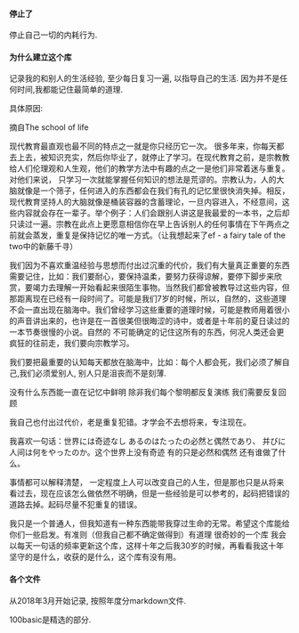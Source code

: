 #### 停止了

停止自己一切的内耗行为. 





#### 为什么建立这个库

记录我的和别人的生活经验, 至少每日复习一遍, 以指导自己的生活. 因为并不是任何时间,我都能记住最简单的道理.

具体原因:

摘自The school of life

现代教育最直观也最不同的特点之一就是你只经历它一次。 很多年来，你每天都去上去，被知识充实，然后你毕业了，就停止了学习。在现代教育之前，是宗教教给人们伦理观和人生观，他们的教学方法中有趣的点之一是他们非常着迷与重复。对他们来说， 只学习一次就能掌握任何知识的想法是荒谬的。宗教认为，人的大脑就像是一个筛子，任何进入的东西都会在我们有孔的记忆里很快消失掉。相反，现代教育坚持人的大脑就像是桶装容器的含蓄理论，一旦内容进入，不经意间，这些内容就会存在一辈子。举个例子：人们会跟别人讲这是我最爱的一本书，之后却只读过一遍。宗教在此点上更愿意相信你在早上告诉别人的任何事情在下午两点之前就会蒸发，重复是保持记忆的唯一方式。（让我想起来了ef - a fairy tale of the two中的新藤千寻）

我们因为不喜欢重温经验与思想而付出过沉重的代价，我们有大量真正重要的东西需要记住，比如：我们要耐心，要保持温柔，要努力获得谅解，要停下脚步来欣赏，要竭力去理解一开始看起来很陌生事物。当然我们都曾被教导过这些内容，但那距离现在已经有一段时间了。可能是我们7岁的时候，所以，自然的，这些道理不会一直出现在脑海中。我们曾经学习这些重要的道理时候，可能是教师用着很小的声音讲出来的，也许是在一首很美但很晦涩的诗中，或者是十年前的夏日读过的一本节奏很慢的小说。自然的 不可能确定的记住这所有的东西，何况人类还会更疯狂的往前走，我们要向宗教学习。

我们要把最重要的认知每天都放在脑海中，比如：每个人都会死，我们必须了解自己,我们必须爱别人, 别人只是沮丧而不是刻薄. 

没有什么东西能一直在记忆中鲜明 除非我们每个黎明都反复演练 我们需要反复回顾

我自己也付出过代价，老是重复犯错。才学会不去想将来，专注现在。

我喜欢一句话：世界には奇迹なし あるのはたったの必然と偶然であり、 并びに人间は何をやったのか。这个世界上没有奇迹 有的只是必然和偶然 还有谁做了什么。 

事情都可以解释清楚， 一定程度上人可以改变自己的人生，但是那也只是从将来看过去，现在应该怎么做依然不明确，但是一些经验是可以参考的，起码把错误的道路去掉。起码尽量不犯重复的错误。

我只是一个普通人，但我知道有一种东西能带我穿过生命的无常。希望这个库能给你们一些启发。有准则（但我自己都不确定做得到）有道理 很奇妙的一个库 我会以每天一句话的频率更新这个库，这样十年之后我30岁的时候，再看看我这十年坚守的是什么，收获的是什么，这个库有没有用。

#### 各个文件

从2018年3月开始记录, 按照年度分markdown文件. 

100basic是精选的部分.